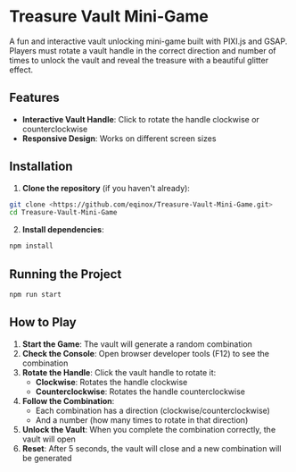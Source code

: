 # Treasure Vault Mini-Game

A fun and interactive vault unlocking mini-game built with PIXI.js and GSAP. Players must rotate a vault handle in the correct direction and number of times to unlock the vault and reveal the treasure with a beautiful glitter effect.

## Features

- **Interactive Vault Handle**: Click to rotate the handle clockwise or counterclockwise
- **Responsive Design**: Works on different screen sizes

## Installation

1. **Clone the repository** (if you haven't already):
```bash
git clone <https://github.com/eqinox/Treasure-Vault-Mini-Game.git>
cd Treasure-Vault-Mini-Game
```

2. **Install dependencies**:
```bash
npm install
```

## Running the Project

```bash
npm run start
```

## How to Play

1. **Start the Game**: The vault will generate a random combination
2. **Check the Console**: Open browser developer tools (F12) to see the combination
3. **Rotate the Handle**: Click the vault handle to rotate it:
   - **Clockwise**: Rotates the handle clockwise
   - **Counterclockwise**: Rotates the handle counterclockwise
4. **Follow the Combination**: 
   - Each combination has a direction (clockwise/counterclockwise)
   - And a number (how many times to rotate in that direction)
5. **Unlock the Vault**: When you complete the combination correctly, the vault will open
7. **Reset**: After 5 seconds, the vault will close and a new combination will be generated